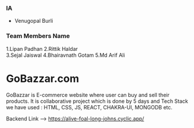 ### IA ###
 - Venugopal Burli

### Team Members Name ###
1.Lipan Padhan 
2.Rittik Haldar  
3.Sejal Jaiswal
4.Bhairavnath Gotam
5.Md Arif Ali

 
# GoBazzar.com 
GoBazzar is E-commerce website where user can buy and sell  their products. It is collaborative project which is done by 5 days and Tech Stack we have used : HTML, CSS, JS, REACT, CHAKRA-UI, MONGODB etc. 


 
 
 
 
 Backend Link --> https://alive-foal-long-johns.cyclic.app/

